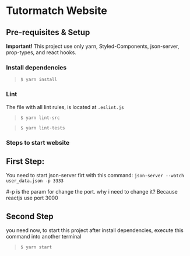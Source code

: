 # Tutormatch Website

## Pre-requisites & Setup

**Important!** This project use only yarn,
    Styled-Components,
    json-server, prop-types, 
    and react hooks.

### Install dependencies

> `$ yarn install`

### Lint

The file with all lint rules, is located at `.eslint.js`

> `$ yarn lint-src`

> `$ yarn lint-tests`

### Steps to start website

## First Step:
You need to start json-server firt with this command:
```json-server --watch user_data.json -p 3333```

#-p is the param for change the port.
why i need to change it? Because reactjs use port 3000

## Second Step
you need now, to start this project after install dependencies,
execute this command into another terminal

> `$ yarn start`

